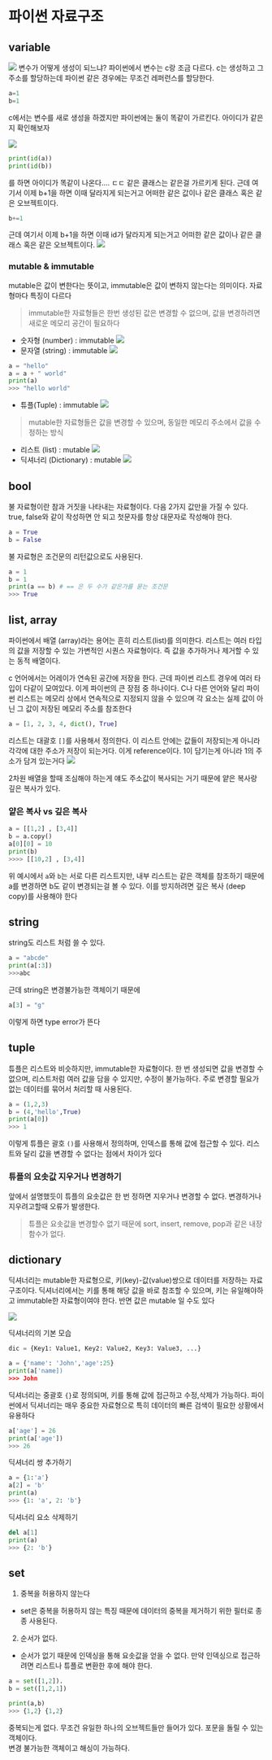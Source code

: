 # 파이썬 자료구조
## variable
![](https://wikidocs.net/images/page/18/02_8_memory.png)
변수가 어떻게 생성이 되느냐?
파이썬에서 변수는 c랑 조금 다르다. c는 생성하고 그 주소를 할당하는데 파이썬 같은 경우에는 무조건 레퍼런스를 할당한다. 

```python
a=1
b=1
```
c에서는 변수를 새로 생성을 하겠지만 파이썬에는 둘이 똑같이 가르킨다. 아이디가 같은지 확인해보자

![](https://velog.velcdn.com/images/soheean1370/post/d35a295e-3a20-44c2-9982-71c9dc3baabb/image.png)

```python
print(id(a))
print(id(b))
```
를 하면 아이디가 똑같이 나온다.... ㄷㄷ 같은 클래스는 같은걸 가르키게 된다.
근데 여기서 이제 b+1을 하면 이때 달라지게 되는거고 어떠한 같은 값이나 같은 클래스 혹은 같은 오브젝트이다.
```python
b+=1
```
근데 여기서 이제 b+1을 하면 이때 id가 달라지게 되는거고 어떠한 같은 값이나 같은 클래스 혹은 같은 오브젝트이다.
![](https://velog.velcdn.com/images/soheean1370/post/7ef702be-4351-4259-9eca-e3b8b62ea8b0/image.png)

### mutable & immutable
mutable은 값이 변한다는 뜻이고, immutable은 값이 변하지 않는다는 의미이다. 자료형마다 특징이 다르다

> immutable한 자료형들은 한번 생성된 값은 변경할 수 없으며, 값을 변경하려면 새로운 메모리 공간이 필요하다

- 숫자형 (number) : immutable
![](https://velog.velcdn.com/images/soheean1370/post/4eb51064-72eb-4ca0-b1af-4a7eaa68c2ea/image.png)
- 문자열 (string) : immutable
![](https://velog.velcdn.com/images/soheean1370/post/648dc447-335a-4e21-b83f-c26fb1a44ae0/image.png)
```python
a = "hello"
a = a + " world"
print(a)
>>> "hello world"
```
- 튜플(Tuple) : immutable
![](https://velog.velcdn.com/images/soheean1370/post/7f536eed-7985-422c-9987-ed14f1499b5e/image.png)

> mutable한 자료형들은 값을 변경할 수 있으며, 동일한 메모리 주소에서 값을 수정하는 방식

- 리스트 (list) : mutable
![](https://velog.velcdn.com/images/soheean1370/post/a3464987-41e6-4284-8f03-ccac6859efea/image.png)
- 딕셔너리 (Dictionary) : mutable 
![](https://velog.velcdn.com/images/soheean1370/post/68ace804-5f8c-45ff-bd5f-bc4b513da620/image.png)

## bool
불 자료형이란 참과 거짓을 나타내는 자료형이다. 다음 2가지 값만을 가질 수 있다. true, false와 같이 작성하면 안 되고 첫문자를 항상 대문자로 작성해야 한다.

```python
a = True
b = False
```

불 자료형은 조건문의 리턴값으로도 사용된다.

```python
a = 1
b = 1
print(a == b) # == 은 두 수가 같은가를 묻는 조건문
>>> True
```
## list, array
파이썬에서 배열 (array)라는 용어는 흔히 리스트(list)를 의미한다. 리스트는 여러 타입의 값을 저장할 수 있는 가변적인 시퀀스 자료형이다. 즉 값을 추가하거나 제거할 수 있는 동적 배열이다. 

c 언어에서는 어레이가 연속된 공간에 저장을 한다. 근데 파이썬 리스트 경우에 여러 타입이 다같이 모여있다. 이게 파이썬의 큰 장점 중 하나이다. C나 다른 언어와 달리 파이썬 리스트는 메모리 상에서 연속적으로 지정되지 않을 수 있으며 각 요소는 실제 값이 아닌 그 값이 저장된 메모리 주소를 참조한다

```python
a = [1, 2, 3, 4, dict(), True]
```
리스트는 대괄호 `[]`를 사용해서 정의한다. 이 리스트 안에는 값들이 저장되는게 아니라 각각에 대한 주소가 저장이 되는거다. 이게 reference이다. 1이 담기는게 아니라 1의 주소가 담겨 있는거다
![](https://velog.velcdn.com/images/soheean1370/post/1ae5932b-c637-4e2c-83cc-ce76fd800330/image.png)

2차원 배열을 할때 조심해야 하는게 얘도 주소값이 복사되는 거기 때문에 얕은 복사랑 깊은 복사가 있다.

### 얕은 복사 vs 깊은 복사
```python
a = [[1,2] , [3,4]]
b = a.copy()
a[0][0] = 10
print(b)
>>>> [[10,2] , [3,4]]
```
위 예시에서 `a`와 `b`는 서로 다른 리스트지만, 내부 리스트는 같은 객체를 참조하기 때문에 a를 변경하면 b도 같이 변경되는걸 볼 수 있다. 이를 방지하려면 깊은 복사 (deep copy)를 사용해야 한다

## string

string도 리스트 처럼 쓸 수 있다. 
```python
a = "abcde"
print(a[:3])
>>>abc
```
근데 string은 변경불가능한 객체이기 때문에 
```python
a[3] = "g"
```
이렇게 하면 type error가 뜬다
## tuple
튜플은 리스트와 비슷하지만, immutable한 자료형이다. 한 번 생성되면 값을 변경할 수 없으며, 리스트처럼 여러 값을 담을 수 있지만, 수정이 불가능하다. 주로 변경할 필요가 없는 데이터를 묶어서 처리할 때 사용된다.

```python
a = (1,2,3)
b = (4,'hello',True)
print(a[0])
>>> 1
```
이렇게 튜플은 괄호 `()`를 사용해서 정의하며, 인덱스를 통해 값에 접근할 수 있다. 리스트와 달리 값을 변경할 수 없다는 점에서 차이가 있다

### 튜플의 요솟값 지우거나 변경하기
앞에서 설명했듯이 튜플의 요솟값은 한 번 정하면 지우거나 변경할 수 없다. 
변경하거나 지우려고할때 오류가 발생한다.

> 튜플은 요솟값을 변경할수 없기 때문에 sort, insert, remove, pop과 같은 내장 함수가 없다.

## dictionary
딕셔너리는 mutable한 자료형으로, 키(key)-값(value)쌍으로 데이터를 저장하는 자료 구조이다. 딕셔너리에서는 키를 통해 해당 값을 바로 참조할 수 있으며, 키는 유일해야하고 immutable한 자료형이여야 한다. 반면 값은 mutable 일 수도 있다

![](https://wikidocs.net/images/page/16/02_5_baseball.png)

딕셔너리의 기본 모습
```python
dic = {Key1: Value1, Key2: Value2, Key3: Value3, ...}
```

```python
a = {'name': 'John','age':25}
print(a['name])
>>> John
```
딕셔너리는 중괄호 `{}`로 정의되며, 키를 통해 값에 접근하고 수정,삭제가 가능하다. 파이썬에서 딕셔너리는 매우 중요한 자료형으로 특히 데이터의 빠른 검색이 필요한 상황에서 유용하다
```python
a['age'] = 26
print(a['age'])
>>> 26
```
딕셔너리 쌍 추가하기
```python
a = {1:'a'}
a[2] = 'b' 
print(a)
>>> {1: 'a', 2: 'b'}
```
딕셔너리 요소 삭제하기
```python
del a[1] 
print(a)
>>> {2: 'b'}
```

## set
1. 중복을 허용하지 않는다
- set은 중복을 허용하지 않는 특징 때문에 데이터의 중복을 제거하기 위한 필터로 종종 사용된다.
2. 순서가 없다. 
- 순서가 없기 때문에 인덱싱을 통해 요솟값을 얻을 수 없다. 만약 인덱싱으로 접근하려면 리스트나 튜플로 변환한 후에 해야 한다.

```python
a = set([1,2]).
b = set([1,2,1])

print(a,b)
>>> {1,2} {1,2}
```
중복되는게 없다. 무조건 유일한 하나의 오브젝트들만 들어가 있다. 포문을 돌릴 수 있는 객체이다.     
변경 불가능한 객체이고 해싱이 가능하다.